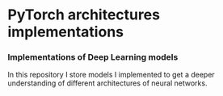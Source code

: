 # PyTorch architectures implementations
### Implementations of Deep Learning models
In this repository I store models I implemented to get a deeper understanding of different architectures of neural networks.
